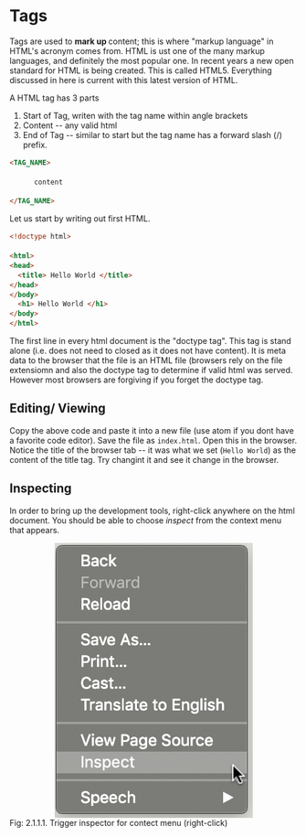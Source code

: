 # Tags

Tags are used to <b> mark up </b> content; this is where "markup
language" in HTML's acronym comes from. HTML is ust one of the many
markup languages, and definitely the most popular one. In recent years a
new open standard for HTML is being created. This is called HTML5.
Everything discussed in here is current with this latest version of
HTML. 

A HTML tag has 3 parts
1. Start of Tag, writen with the tag name within angle brackets
2. Content -- any valid html
3. End of Tag -- similar to start but the tag name has a forward slash
   (/) prefix.

```html
<TAG_NAME>

      content

</TAG_NAME>
```


Let us start by writing out first HTML.

```html
<!doctype html>

<html>
<head>
  <title> Hello World </title>
</head>
</body>
  <h1> Hello World </h1>
</body>
</html>
```

The first line in every html document is the "doctype tag". This tag is
stand alone (i.e. does not need to closed as it does not have content).
It is meta data to the browser that the file is an HTML file (browsers
rely on the file extensiomn and also the doctype tag to determine if
valid html was served. However most browsers are forgiving if you forget
the doctype tag.


## Editing/ Viewing

Copy the above code and paste it into a new file (use atom if you dont
have a favorite code editor). Save the file as `index.html`. Open this
in the browser. Notice the title of the browser tab -- it was what we
set (``Hello World``) as the content of the title tag. Try changint it
and see it change in the browser.


## Inspecting 

In order to bring up the development tools, right-click anywhere on the
html document. You should be able to choose <i>inspect</i> from the
context menu that appears.

 <img style="display:block;margin:auto" src='../../../imgs/inspect.png'>    
 <figcaption> Fig: 2.1.1.1. Trigger inspector for contect menu
(right-click)</figcaption>              


